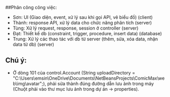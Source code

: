 ##Phân công công việc:
- Sơn: UI (Giao diện, event, xử lý sau khi gọi API, vẽ biểu đồ) (client)
- Thành: response API, xử lý data cho chức năng phân tích (server)
- Tùng: Xử lý request, response, session ở controller (server)
- Đạt: Thiết kế db (constraint, trigger, procedure, insert data) (database)
- Trung: Xử lý các thao tác với db từ server (thêm, sửa, xóa data, nhận data từ db) (server)

## Chú ý:
- Ở dòng 101 của control.Account (String uploadDirectory = "C:\\Users\\emsin\\OneDrive\\Documents\\NetBeansProjects\\ComicMax\\web\\img\\avatar";), phải sửa thành đúng đường dẫn lưu ảnh trong máy (Chuột phải vào thư mục lưu ảnh trong dự án -> properties).